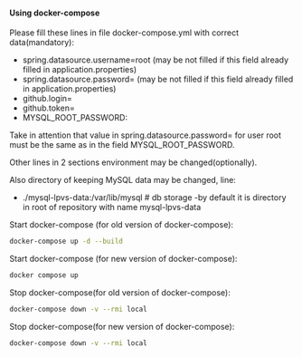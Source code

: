 
#### Using docker-compose
 
Please fill these lines in file docker-compose.yml with correct data(mandatory):
 - spring.datasource.username=root (may be not filled if this field already filled in application.properties)
 - spring.datasource.password=     (may be not filled if this field already filled in application.properties)
 - github.login=
 - github.token=
 - MYSQL_ROOT_PASSWORD:
 
 Take in attention that value in spring.datasource.password= for user root must be the same as in the field  MYSQL_ROOT_PASSWORD.
 
Other lines in 2 sections environment may be changed(optionally).

Also directory of keeping MySQL data may be changed, line:
 - ./mysql-lpvs-data:/var/lib/mysql # db storage -by default it is directory in root of repository with name mysql-lpvs-data

Start docker-compose (for old version of docker-compose):
   ```bash
   docker-compose up -d --build
   ```
Start docker-compose (for new version of docker-compose):
   ```bash
   docker compose up
   ```   
   
   
 Stop docker-compose(for old version of docker-compose):
   ```bash
   docker-compose down -v --rmi local
   ```  
  Stop docker-compose(for new version of docker-compose):
   ```bash
   docker-compose down -v --rmi local
   ```  
 
